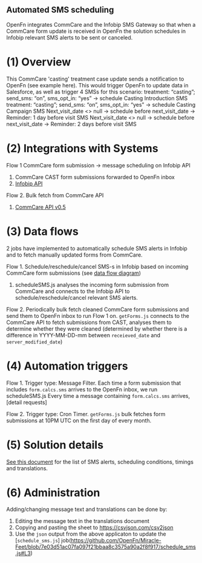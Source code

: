 ## Automated SMS scheduling

OpenFn integrates CommCare and the Infobip SMS Gateway so that when a CommCare form update is received in OpenFn the solution schedules in Infobip relevant SMS alerts to be sent or canceled.

# (1) Overview

This CommCare 'casting' treatment case update sends a notification to OpenFn (see example here). This would trigger OpenFn to update data in Salesforce, as well as trigger 4 SMSs for this scenario: 
treatment: “casting”; send_sms: “on”, sms_opt_in: “yes” -> schedule Casting Introduction SMS 
treatment: “casting”; send_sms: “on”, sms_opt_in: “yes” -> schedule Casting Campaign SMS
Next_visit_date <> null → schedule before next_visit_date → Reminder: 1 day before visit SMS
Next_visit_date <> null → schedule before next_visit_date → Reminder: 2 days before visit SMS

# (2) Integrations with Systems

Flow 1 CommCare form submission -> message scheduling on Infobip API
1. CommCare CAST form submissions forwarded to OpenFn inbox
2. [Infobip API](http://portal.infobip.com)

Flow 2. Bulk fetch from CommCare API
1. [CommCare API v0.5](https://www.commcarehq.org/a/miraclefeet/api/v0.5/form/)

# (3) Data flows

2 jobs have implemented to automatically schedule SMS alerts in Infobip and to fetch manually updated forms from CommCare.

Flow 1. Schedule/reschedule/cancel SMS-s in Infobip based on incoming CommCare form submissions (see [data flow diagram](https://lucid.app/lucidchart/invitations/accept/147f73b6-b863-45da-afe9-7ca220381676))
1. scheduleSMS.js analyses the incoming form submission from CommCare and connects to the Infobip API to schedule/reschedule/cancel relevant SMS alerts.

Flow 2. Periodically bulk fetch cleaned CommCare form submissions and send them to OpenFn inbox to run Flow 1 on.
`getForms.js` connects to the CommCare API to fetch submissions from CAST, analyses them to determine whether they were cleaned (determined by whether there is a difference in YYYY-MM-DD-mm between `receieved_date` and `server_modified_date`)

# (4) Automation triggers

Flow 1. Trigger type: Message Filter. Each time a form submission that includes `form.calcs.sms` arrives to the OpenFn inbox, we run scheduleSMS.js
Every time a message containing `form.calcs.sms` arrives, [detail requests]

Flow 2. Trigger type: Cron Timer. `getForms.js` bulk fetches form submissions at 10PM UTC on the first day of every month.

# (5) Solution details

[See this document](https://docs.google.com/spreadsheets/d/1quhQJgQkVRC8oObDzkwgnnm-Rov5BGOW85I4YqcNV0I/edit?usp=sharing) for the list of SMS alerts, scheduling conditions, timings and translations.

# (6) Administration

Adding/changing message text and translations can be done by:
1. Editing the message text in the translations document
2. Copying and pasting the sheet to https://csvjson.com/csv2json
3. Use the `json` output from the above applicaton to update the [`schedule_sms.js`] job(https://github.com/OpenFn/Miracle-Feet/blob/7e03d51ac07fa097f21bbaa8c3575a90a2f8f917/schedule_sms.js#L3)




